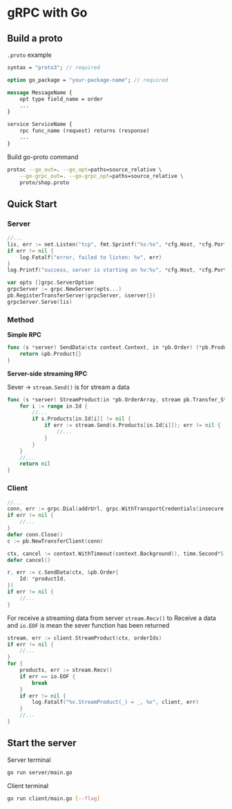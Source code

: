 <h1>gRPC with Go</h1>

<h2>Build a proto</h2>

`.proto` example

```proto
syntax = "proto3"; // required

option go_package = "your-package-name"; // required

message MessageName {
    opt type field_name = order
    ...
}

service ServiceName {
    rpc func_name (request) returns (response)
    ...
}
```

Build go-proto command
```bash
protoc --go_out=. --go_opt=paths=source_relative \
    --go-grpc_out=. --go-grpc_opt=paths=source_relative \
    proto/shop.proto
```

<h2>Quick Start</h2>

<h3>Server</h3>

```go
//...
lis, err := net.Listen("tcp", fmt.Sprintf("%s:%s", *cfg.Host, *cfg.Port))
if err != nil {
    log.Fatalf("error, failed to listen: %v", err)
}
log.Printf("success, server is starting on %v:%v", *cfg.Host, *cfg.Port)

var opts []grpc.ServerOption
grpcServer := grpc.NewServer(opts...)
pb.RegisterTransferServer(grpcServer, &server{})
grpcServer.Serve(lis)
```

<h3>Method</h3>

<strong>Simple RPC</strong>

```go
func (s *server) SendData(ctx context.Context, in *pb.Order) (*pb.Product, error) {
    return &pb.Product{}
}
```

<strong>Server-side streaming RPC</strong>

Sever -> `stream.Send()` is for stream a data
```go
func (s *server) StreamProduct(in *pb.OrderArray, stream pb.Transfer_StreamProductServer) error {
	for i := range in.Id {
        //...
		if s.Products[in.Id[i]] != nil {
			if err := stream.Send(s.Products[in.Id[i]]); err != nil {
                //...
			}
		}
	}
    //...
	return nil
}
```

<h3>Client</h3>

```go
//...
conn, err := grpc.Dial(addrUrl, grpc.WithTransportCredentials(insecure.NewCredentials()))
if err != nil {
    //...
}
defer conn.Close()
c := pb.NewTransferClient(conn)

ctx, cancel := context.WithTimeout(context.Background(), time.Second*5)
defer cancel()

r, err := c.SendData(ctx, &pb.Order{
    Id: *productId,
})
if err != nil {
    //...
}
```

For receive a streaming data from server `stream.Recv()` to Receive a data and `io.EOF` is mean the sever function has been returned
```go
stream, err := client.StreamProduct(ctx, orderIds)
if err != nil {
    //...
}
for {
    products, err := stream.Recv()
    if err == io.EOF {
        break
    }
    if err != nil {
        log.Fatalf("%v.StreamProduct(_) = _, %v", client, err)
    }
    //...
}
```

<h2>Start the server</h2>

Server terminal
```bash
go run server/main.go
```

Client terminal
```bash
go run client/main.go [--flag]
```
